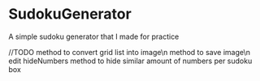 # SudokuGenerator
A simple sudoku generator that I made for practice

//TODO
method to convert grid list into image\n
method to save image\n
edit hideNumbers method to hide similar amount of numbers per sudoku box
